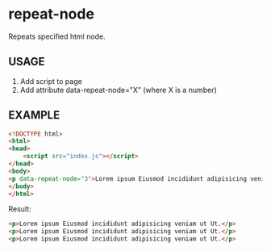 repeat-node
===========
Repeats specified html node.


USAGE
-----
1. Add script to page
2. Add attribute data-repeat-node="X" (where X is a number)


EXAMPLE
-------
```html
<!DOCTYPE html>
<html>
<head>
	<script src="index.js"></script>
</head>
<body>
<p data-repeat-node="3">Lorem ipsum Eiusmod incididunt adipisicing veniam ut Ut.</p>
</body>
</html>
```

Result:
```html
<p>Lorem ipsum Eiusmod incididunt adipisicing veniam ut Ut.</p>
<p>Lorem ipsum Eiusmod incididunt adipisicing veniam ut Ut.</p>
<p>Lorem ipsum Eiusmod incididunt adipisicing veniam ut Ut.</p>
```
